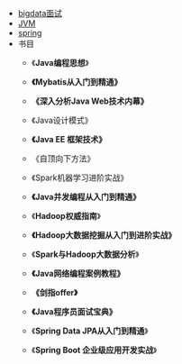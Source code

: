 
* [bigdata面试](https://github.com/sotowang/bigdata/blob/master/%E9%9D%A2%E8%AF%95/bigdata%E9%9D%A2%E8%AF%95.md)
* [JVM](https://github.com/sotowang/bigdata/tree/master/JVM)
* [spring](https://github.com/sotowang/bigdata/blob/master/spring/spring.md)
* 书目
  * 《**Java编程思想**》

  * **《Mybatis从入门到精通》**

  * **《深入分析Java Web技术内幕》**

  * 《Java设计模式》

  * **《Java EE 框架技术》**

  * 《自顶向下方法》

  * 《Spark机器学习进阶实战》

  * **《Java并发编程从入门到精通》**

  * 《**Hadoop权威指南**》

  * **《Hadoop大数据挖掘从入门到进阶实战》**

  * 《**Spark与Hadoop大数据分析**》

  * **《Java网络编程案例教程》**

  * **《剑指offer》**

  * **《Java程序员面试宝典》**

  * 《**Spring Data JPA从入门到精通**》

  * 《**Spring Boot 企业级应用开发实战**》

      

